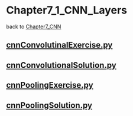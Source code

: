 # Chapter7_1_CNN_Layers
back to [Chapter7_CNN](../Chapter7_CNN.md) 

## [__cnnConvolutinalExercise.py__](./cnnConvolutinalExercise.py) 

## [__cnnConvolutionalSolution.py__](./cnnConvolutionalSolution.py) 

## [__cnnPoolingExercise.py__](./cnnPoolingExercise.py) 

## [__cnnPoolingSolution.py__](./cnnPoolingSolution.py) 
